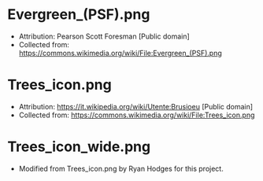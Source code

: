 # Evergreen_(PSF).png
* Attribution: Pearson Scott Foresman [Public domain]
* Collected from: https://commons.wikimedia.org/wiki/File:Evergreen_(PSF).png

# Trees_icon.png
* Attribution: https://it.wikipedia.org/wiki/Utente:Brusioeu [Public domain]
* Collected from: https://commons.wikimedia.org/wiki/File:Trees_icon.png

# Trees_icon_wide.png
* Modified from Trees_icon.png by Ryan Hodges for this project.
